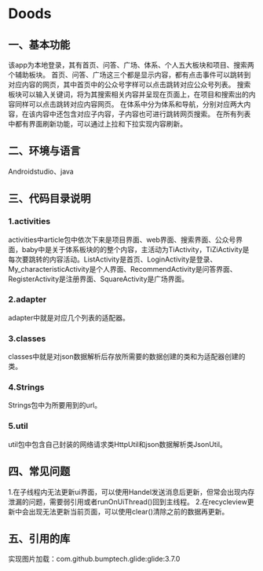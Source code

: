 # **Doods**

## 一、基本功能

该app为本地登录，其有首页、问答、广场、体系、个人五大板块和项目、搜索两个辅助板块。
首页、问答、广场这三个都是显示内容，都有点击事件可以跳转到对应内容的网页，其中首页中的公众号字样可以点击跳转对应公众号列表。
搜索板块可以输入关键词，将为其搜索相关内容并呈现在页面上，在项目和搜索出的内容同样可以点击跳转对应内容网页。
在体系中分为体系和导航，分别对应两大内容，在该内容中还包含对应子内容，子内容也可进行跳转网页搜索。
在所有列表中都有界面刷新功能，可以通过上拉和下拉实现内容刷新。

## 二、环境与语言

Androidstudio、java

## 三、代码目录说明

### 1.activities

activities中article包中依次下来是项目界面、web界面、搜索界面、公众号界面，baby中是关于体系板块的的整个内容，主活动为TiActivity，TiZiActivity是每次要跳转的内容活动。ListActivity是首页、LoginActivity是登录、My_characteristicActivity是个人界面、RecommendActivity是问答界面、RegisterActivity是注册界面、SquareActivity是广场界面。

### 2.adapter

adapter中就是对应几个列表的适配器。

### 3.classes

classes中就是对json数据解析后存放所需要的数据创建的类和为适配器创建的类。

### 4.Strings

Strings包中为所要用到的url。

### 5.util

util包中包含自己封装的网络请求类HttpUtil和json数据解析类JsonUtil。

## 四、常见问题

1.在子线程内无法更新ui界面，可以使用Handel发送消息后更新，但常会出现内存泄漏的问题，需要弱引用或者runOnUiThread()回到主线程。
2.在recycleview更新中会出现无法更新当前页面，可以使用clear()清除之前的数据再更新。

## 五、引用的库

实现图片加载：com.github.bumptech.glide:glide:3.7.0
